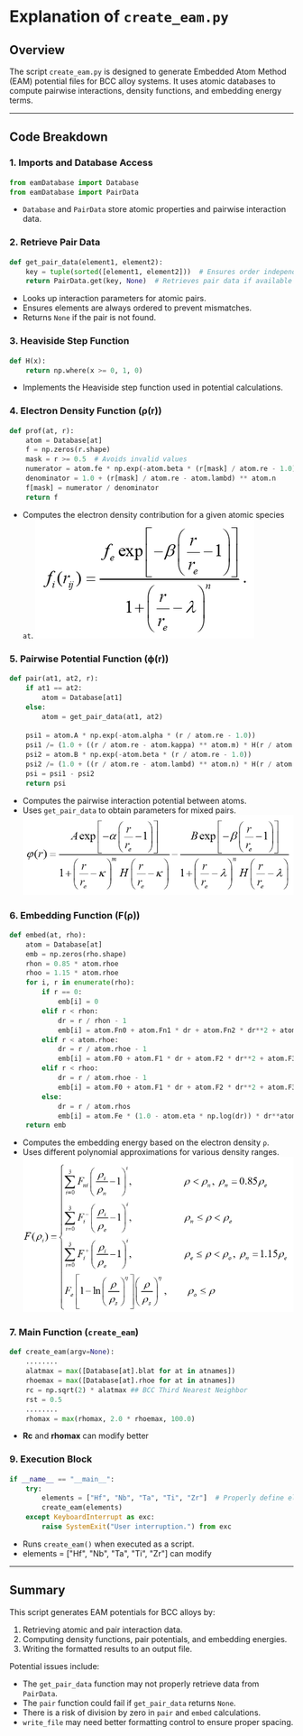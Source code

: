 # Explanation of `create_eam.py`

## Overview

The script `create_eam.py` is designed to generate Embedded Atom Method (EAM) potential files for BCC alloy systems. It uses atomic databases to compute pairwise interactions, density functions, and embedding energy terms.

---

## Code Breakdown

### 1. **Imports and Database Access**

```python
from eamDatabase import Database
from eamDatabase import PairData
```

- `Database` and `PairData` store atomic properties and pairwise interaction data.

### 2. **Retrieve Pair Data**

```python
def get_pair_data(element1, element2):
    key = tuple(sorted([element1, element2]))  # Ensures order independence
    return PairData.get(key, None)  # Retrieves pair data if available
```

- Looks up interaction parameters for atomic pairs.
- Ensures elements are always ordered to prevent mismatches.
- Returns `None` if the pair is not found.

### 3. **Heaviside Step Function**

```python
def H(x):
    return np.where(x >= 0, 1, 0)
```

- Implements the Heaviside step function used in potential calculations.

### 4. **Electron Density Function (ρ(r))**

```python
def prof(at, r):
    atom = Database[at]
    f = np.zeros(r.shape)
    mask = r >= 0.5  # Avoids invalid values
    numerator = atom.fe * np.exp(-atom.beta * (r[mask] / atom.re - 1.0))
    denominator = 1.0 + (r[mask] / atom.re - atom.lambd) ** atom.n  
    f[mask] = numerator / denominator
    return f
```

- Computes the electron density contribution for a given atomic species `at`.
![alt text](image-1.png)

### 5. **Pairwise Potential Function (ϕ(r))**

```python
def pair(at1, at2, r):  
    if at1 == at2:
        atom = Database[at1]
    else:
        atom = get_pair_data(at1, at2)
    
    psi1 = atom.A * np.exp(-atom.alpha * (r / atom.re - 1.0))
    psi1 /= (1.0 + ((r / atom.re - atom.kappa) ** atom.m) * H(r / atom.re - atom.kappa))
    psi2 = atom.B * np.exp(-atom.beta * (r / atom.re - 1.0))
    psi2 /= (1.0 + ((r / atom.re - atom.lambd) ** atom.n) * H(r / atom.re - atom.lambd))
    psi = psi1 - psi2
    return psi
```

- Computes the pairwise interaction potential between atoms.
- Uses `get_pair_data` to obtain parameters for mixed pairs.
![alt text](image.png)

### 6. **Embedding Function (F(ρ))**

```python
def embed(at, rho):  
    atom = Database[at]
    emb = np.zeros(rho.shape)
    rhon = 0.85 * atom.rhoe
    rhoo = 1.15 * atom.rhoe
    for i, r in enumerate(rho):
        if r == 0:
            emb[i] = 0
        elif r < rhon:
            dr = r / rhon - 1
            emb[i] = atom.Fn0 + atom.Fn1 * dr + atom.Fn2 * dr**2 + atom.Fn3 * dr**3
        elif r < atom.rhoe:
            dr = r / atom.rhoe - 1
            emb[i] = atom.F0 + atom.F1 * dr + atom.F2 * dr**2 + atom.F3_1 * dr**3
        elif r < rhoo:
            dr = r / atom.rhoe - 1
            emb[i] = atom.F0 + atom.F1 * dr + atom.F2 * dr**2 + atom.F3_2 * dr**3
        else:
            dr = r / atom.rhos
            emb[i] = atom.Fe * (1.0 - atom.eta * np.log(dr)) * dr**atom.eta
    return emb
```

- Computes the embedding energy based on the electron density `ρ`.
- Uses different polynomial approximations for various density ranges.
![alt text](image-2.png)

### 7. **Main Function (`create_eam`)**

```python
def create_eam(argv=None):
    ........
    alatmax = max([Database[at].blat for at in atnames])
    rhoemax = max([Database[at].rhoe for at in atnames])
    rc = np.sqrt(2) * alatmax ## BCC Third Nearest Neighbor
    rst = 0.5
    ........
    rhomax = max(rhomax, 2.0 * rhoemax, 100.0)
```

- **Rc** and **rhomax** can modify better

### 9. **Execution Block**

```python
if __name__ == "__main__":
    try:
        elements = ["Hf", "Nb", "Ta", "Ti", "Zr"]  # Properly define elements as strings  
        create_eam(elements)  
    except KeyboardInterrupt as exc:
        raise SystemExit("User interruption.") from exc
```

- Runs `create_eam()` when executed as a script.
- elements = ["Hf", "Nb", "Ta", "Ti", "Zr"] can modify 

---

## Summary

This script generates EAM potentials for BCC alloys by:

1. Retrieving atomic and pair interaction data.
2. Computing density functions, pair potentials, and embedding energies.
3. Writing the formatted results to an output file.

Potential issues include:

- The `get_pair_data` function may not properly retrieve data from `PairData`.
- The `pair` function could fail if `get_pair_data` returns `None`.
- There is a risk of division by zero in `pair` and `embed` calculations.
- `write_file` may need better formatting control to ensure proper spacing.
